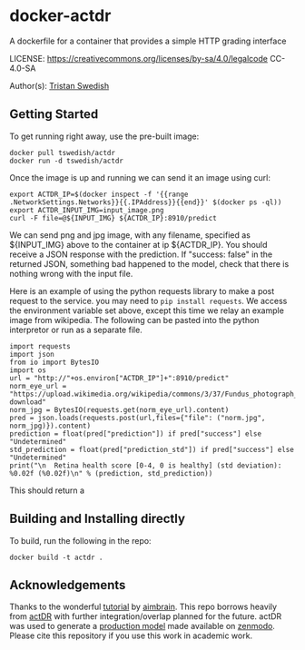 # docker-actdr
A dockerfile for a container that provides a simple HTTP grading interface

LICENSE: https://creativecommons.org/licenses/by-sa/4.0/legalcode
CC-4.0-SA

Author(s): [Tristan Swedish](www.tswedish.com)

## Getting Started

To get running right away, use the pre-built image:
~~~~
docker pull tswedish/actdr
docker run -d tswedish/actdr
~~~~

Once the image is up and running we can send it an image using curl:

~~~~
export ACTDR_IP=$(docker inspect -f '{{range .NetworkSettings.Networks}}{{.IPAddress}}{{end}}' $(docker ps -ql))
export ACTDR_INPUT_IMG=input_image.png
curl -F file=@${INPUT_IMG} ${ACTDR_IP}:8910/predict
~~~~

We can send png and jpg image, with any filename, specified as ${INPUT_IMG} above to the container at ip ${ACTDR_IP}. You should receive a JSON response with the prediction. If "success: false" in the returned JSON, something bad happened to the model, check that there is nothing wrong with the input file.

Here is an example of using the python requests library to make a post request to the service. you may need to `pip install requests`. We access the environment variable set above, except this time we relay an example image from wikipedia. The following can be pasted into the python interpretor or run as a separate file.

~~~~
import requests
import json
from io import BytesIO
import os
url = "http://"+os.environ["ACTDR_IP"]+":8910/predict"
norm_eye_url = "https://upload.wikimedia.org/wikipedia/commons/3/37/Fundus_photograph_of_normal_right_eye.jpg?download"
norm_jpg = BytesIO(requests.get(norm_eye_url).content)
pred = json.loads(requests.post(url,files={"file": ("norm.jpg", norm_jpg)}).content)
prediction = float(pred["prediction"]) if pred["success"] else "Undetermined"
std_prediction = float(pred["prediction_std"]) if pred["success"] else "Undetermined"
print("\n  Retina health score [0-4, 0 is healthy] (std deviation): %0.02f (%0.02f)\n" % (prediction, std_prediction))
~~~~

This should return a


## Building and Installing directly

To build, run the following in the repo:
~~~~
docker build -t actdr .
~~~~

## Acknowledgements

Thanks to the wonderful [tutorial](https://aimbrain.com/blog/serving-deep-learning-models-with-nginx-torch/) by [aimbrain](https://aimbrain.com). This repo borrows heavily from [actDR](https://github.com/OpenEye-Dev/actDR) with further integration/overlap planned for the future. actDR was used to generate a [production model](https://www.zenodo.org/record/495797) made available on [zenmodo](www.zenodo.org). Please cite this repository if you use this work in academic work.
